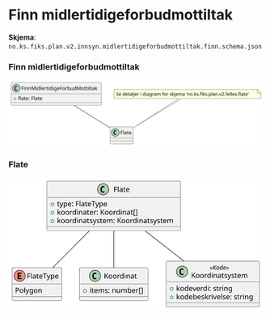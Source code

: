 # Finn midlertidigeforbudmottiltak

**Skjema**: `no.ks.fiks.plan.v2.innsyn.midlertidigeforbudmottiltak.finn.schema.json`

### Finn midlertidigeforbudmottiltak

![midlertidigeforbudmottiltak-finn](midlertidigeforbudmottiltak-finn.svg)

### Flate

![flate](./../no.ks.fiks.plan.v2.felles.flate/flate.svg)